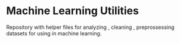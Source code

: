 # Machine Learning Utilities

Repository with helper files for analyzing , cleaning , preprossessing datasets for using in machine learning.
